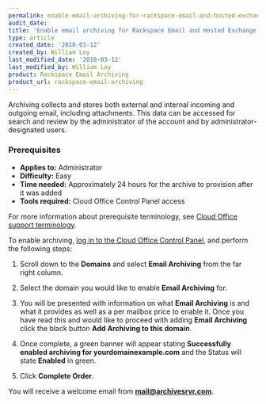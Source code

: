 ```yaml
---
permalink: enable-email-archiving-for-rackspace-email-and-hosted-exchange/
audit_date:
title: 'Enable email archiving for Rackspace Email and Hosted Exchange'
type: article
created_date: '2018-03-12'
created_by: William Loy
last_modified_date: '2018-03-12'
last_modified_by: William Loy
product: Rackspace Email Archiving
product_url: rackspace-email-archiving
---
```


Archiving collects and stores both external and internal incoming and
outgoing email, including attachments. This data can be accessed for
search and review by the administrator of the account and by
administrator-designated users.

### Prerequisites

- **Applies to:** Administrator
- **Difficulty:** Easy
- **Time needed:** Approximately 24 hours for the archive to provision after it was added
- **Tools required:** Cloud Office Control Panel access

For more information about prerequisite terminology, see [Cloud Office support terminology](/how-to/cloud-office-support-terminology).

To enable archiving, [log in to the Cloud Office Control
Panel](https://cp.rackspace.com), and perform the following steps:

1.  Scroll down to the **Domains** and select **Email Archiving** from the far right column.
2.  Select the domain you would like to enable **Email Archiving** for.  
4.  You will be presented with information on what **Email Archiving** is and what it provides as well as a per mailbox price to enable it. Once you have read this and would like to proceed with adding **Email Archiving** click the black button **Add Archiving to this domain**.

5.  Once complete, a green banner will appear stating **Successfully enabled archiving for yourdomainexample.com** and the Status will state **Enabled** in green.
6.  Click **Complete Order**.

You will receive a welcome email from **mail@archivesrvr.com**.
